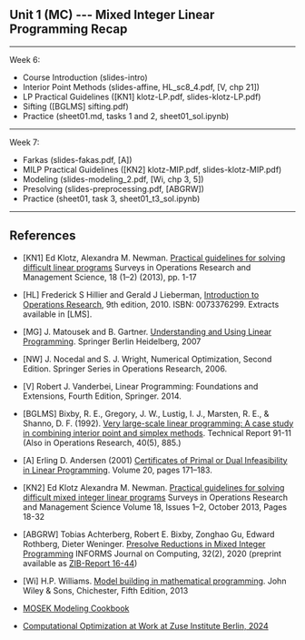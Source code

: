 ## Unit 1 (MC) --- Mixed Integer Linear Programming Recap

***
Week 6:
- Course Introduction (slides-intro)
- Interior Point Methods (slides-affine, HL_sc8_4.pdf, [V, chp 21])
- LP Practical Guidelines ([KN1] klotz-LP.pdf, slides-klotz-LP.pdf)
- Sifting ([BGLMS] sifting.pdf)
- Practice (sheet01.md, tasks 1 and 2, sheet01_sol.ipynb)
***

Week 7:
- Farkas (slides-fakas.pdf, [A])
- MILP Practical Guidelines ([KN2] klotz-MIP.pdf, slides-klotz-MIP.pdf)
- Modeling (slides-modeling_2.pdf, [Wi, chp 3, 5])
- Presolving (slides-preprocessing.pdf, [ABGRW])
- Practice (sheet01, task 3, sheet01_t3_sol.ipynb) 
***

## References

- [KN1] Ed Klotz, Alexandra M. Newman. [Practical guidelines for solving
  difficult linear
  programs](https://doi.org/10.1016/j.sorms.2012.11.001) Surveys in
  Operations Research and Management Science, 18 (1–2) (2013), pp. 1-17

- [HL] Frederick S Hillier and Gerald J Lieberman, [Introduction to
  Operations
  Research](http://highered.mcgraw-hill.com/sites/0073376299/information_center_view0/),
  9th edition, 2010. ISBN: 0073376299. Extracts available in [LMS].

- [MG] J. Matousek and
  B. Gartner. [Understanding and Using Linear Programming](http://dx.doi.org/10.1007/978-3-540-30717-4). Springer
  Berlin Heidelberg, 2007

- [NW] J. Nocedal and S. J. Wright, Numerical Optimization, Second Edition. Springer Series in Operations Research, 2006.

- [V] Robert J. Vanderbei, Linear Programming: Foundations and Extensions, Fourth Edition, Springer. 2014.

- [BGLMS] Bixby, R. E., Gregory, J. W., Lustig, I. J., Marsten, R. E.,
  & Shanno, D. F. (1992). [Very large-scale linear programming: A case
  study in combining interior point and simplex
  methods](https://scholarship.rice.edu/bitstream/handle/1911/101715/TR91-11.pdf). Technical
  Report 91-11 (Also in Operations Research, 40(5), 885.)

- [A] Erling D. Andersen (2001) [Certificates of Primal or Dual Infeasibility in Linear
  Programming](https://doi.org/10.1023/A:1011259103627). Volume 20, pages 171–183.

- [KN2] Ed Klotz Alexandra M. Newman. [Practical guidelines for solving
  difficult mixed integer linear
  programs](https://doi.org/10.1016/j.sorms.2012.12.001) Surveys in
  Operations Research and Management Science Volume 18, Issues 1–2,
  October 2013, Pages 18-32

- [ABGRW] Tobias Achterberg, Robert E. Bixby, Zonghao Gu, Edward
  Rothberg, Dieter Weninger. [Presolve Reductions in Mixed Integer
  Programming](https://doi.org/10.1287/ijoc.2018.0857)
  INFORMS Journal on Computing, 32(2), 2020 (preprint available as
  [ZIB-Report
  16-44](https://opus4.kobv.de/opus4-zib/frontdoor/index/index/docId/6037))
 
- [Wi] H.P. Williams. [Model building in mathematical
  programming](http://site.ebrary.com.proxy1-bib.sdu.dk:2048/lib/sdub/detail.action?docID=10657847). John
  Wiley & Sons, Chichester, Fifth Edition, 2013

- [MOSEK Modeling Cookbook](https://docs.mosek.com/modeling-cookbook/index.html)

- [Computational Optimization at Work at Zuse Institute Berlin, 2024](https://co-at-work.zib.de/#schedule)


